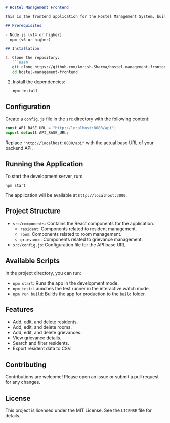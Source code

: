```markdown
# Hostel Management Frontend

This is the frontend application for the Hostel Management System, built using React.

## Prerequisites

- Node.js (v14 or higher)
- npm (v6 or higher)

## Installation

1. Clone the repository:
   ```bash
   git clone https://github.com/Amrish-Sharma/hostel-management-frontend.git
   cd hostel-management-frontend
   ```

2. Install the dependencies:
   ```bash
   npm install
   ```

## Configuration

Create a `config.js` file in the `src` directory with the following content:

```javascript
const API_BASE_URL = "http://localhost:8080/api";
export default API_BASE_URL;
```

Replace `"http://localhost:8080/api"` with the actual base URL of your backend API.

## Running the Application

To start the development server, run:
```bash
npm start
```

The application will be available at `http://localhost:3000`.

## Project Structure

- `src/components`: Contains the React components for the application.
    - `resident`: Components related to resident management.
    - `room`: Components related to room management.
    - `grievance`: Components related to grievance management.
- `src/config.js`: Configuration file for the API base URL.

## Available Scripts

In the project directory, you can run:

- `npm start`: Runs the app in the development mode.
- `npm test`: Launches the test runner in the interactive watch mode.
- `npm run build`: Builds the app for production to the `build` folder.

## Features

- Add, edit, and delete residents.
- Add, edit, and delete rooms.
- Add, edit, and delete grievances.
- View grievance details.
- Search and filter residents.
- Export resident data to CSV.

## Contributing

Contributions are welcome! Please open an issue or submit a pull request for any changes.

## License

This project is licensed under the MIT License. See the `LICENSE` file for details.
```
